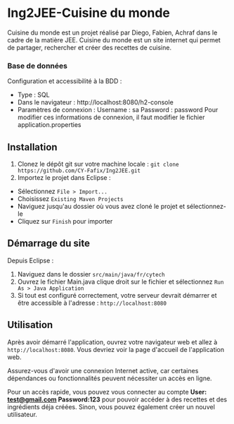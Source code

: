 # Ing2JEE-Cuisine du monde

Cuisine du monde est un projet réalisé par Diego, Fabien, Achraf dans le cadre de la matière JEE. Cuisine du monde est un site internet qui permet de partager, rechercher et créer des recettes de cuisine.

### Base de données

Configuration et accessibilité à la BDD :
- Type : SQL
- Dans le navigateur : http://localhost:8080/h2-console
- Paramètres de connexion : 
Username : sa
Password : password
Pour modifier ces informations de connexion, il faut modifier le fichier application.properties

## Installation

1. Clonez le dépôt git sur votre machine locale :
``git clone https://github.com/CY-Fafix/Ing2JEE.git``
2. Importez le projet dans Eclipse : 
- Sélectionnez `File > Import...`
- Choisissez `Existing Maven Projects`
- Naviguez jusqu'au dossier où vous avez cloné le projet et sélectionnez-le
- Cliquez sur `Finish` pour importer

## Démarrage du site

Depuis Eclipse : 
1. Naviguez dans le dossier ``src/main/java/fr/cytech``
2. Ouvrez le fichier Main.java clique droit sur le fichier et sélectionnez `Run As > Java Application`
3. Si tout est configuré correctement, votre serveur devrait démarrer et être accessible à l'adresse : `http://localhost:8080`

## Utilisation

Après avoir démarré l'application, ouvrez votre navigateur web et allez à `http://localhost:8080`. Vous devriez voir la page d'accueil de l'application web.

Assurez-vous d'avoir une connexion Internet active, car certaines dépendances ou fonctionnalités peuvent nécessiter un accès en ligne.

Pour un accès rapide, vous pouvez vous connecter au compte 
**User: test@gmail.com Password:123** pour pouvoir accéder à des recettes et des ingrédients déja créées. Sinon, vous pouvez également créer un nouvel utilisateur.
